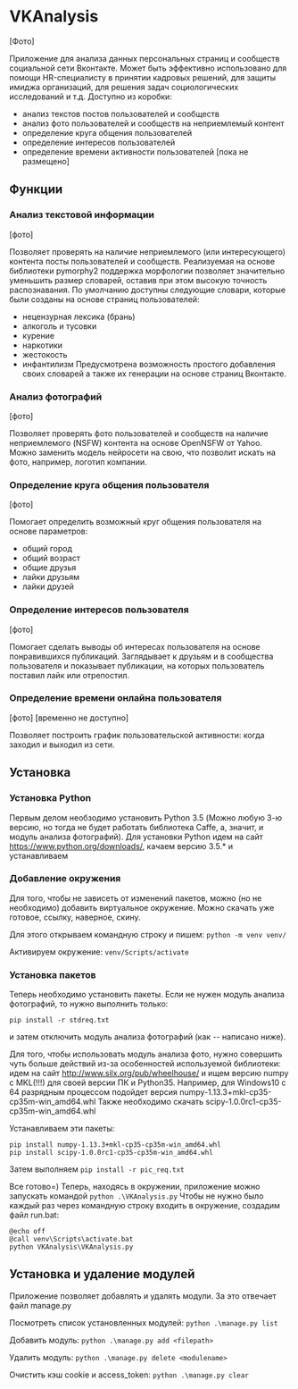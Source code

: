 # VKAnalysis
[Фото]

Приложение для анализа данных персональных страниц и сообществ социальной сети Вконтакте.
Может быть эффективно использовано для помощи HR-специалисту в принятии кадровых решений, для защиты имиджа организаций, для решения задач социологических исследований и т.д.
Доступно из коробки:
- анализ текстов постов пользователей и сообществ
- анализ фото пользователей и сообществ на неприемлемый контент
- определение круга общения пользователей
- определение интересов пользователей
- определение времени активности пользователей [пока не размещено]

## Функции
### Анализ текстовой информации
[фото]

Позволяет проверять на наличие неприемлемого (или интересующего) контента посты пользователей и сообществ. Реализуемая на основе библиотеки pymorphy2 поддержка морфологии позволяет значительно уменьшить размер словарей, оставив при этом высокую точность распознавания.
По умолчанию доступны следующие словари, которые были созданы на основе страниц пользователей:
- нецензурная лексика (брань)
- алкоголь и тусовки
- курение
- наркотики
- жестокость
- инфантилизм
Предусмотрена возможность простого добавления своих словарей а также их генерации на основе страниц Вконтакте.

### Анализ фотографий
[фото]

Позволяет проверять фото пользователей и сообществ на наличие неприемлемого (NSFW) контента на основе OpenNSFW от Yahoo.
Можно заменить модель нейросети на свою, что позволит искать на фото, например, логотип компании.

### Определение круга общения пользователя
[фото]

Помогает определить возможный круг общения пользователя на основе параметров:
- общий город
- общий возраст
- общие друзья
- лайки друзьям
- лайки друзей

### Определение интересов пользователя
[фото]

Помогает сделать выводы об интересах пользователя на основе понравившихся публикаций. Заглядывает к друзьям и в сообщества пользователя и показывает публикации, на которых пользователь поставил лайк или отрепостил.

### Определение времени онлайна пользователя
[фото]
[временно не доступно]

Позволяет построить график пользовательской активности: когда заходил и выходил из сети.

## Установка
### Установка Python 
Первым делом необзодимо установить Python 3.5 (Можно любую 3-ю версию, но тогда не будет работать библиотека Caffe, а, значит, и модуль анализа фотографий).
Для установки Python идем на сайт https://www.python.org/downloads/, качаем версию 3.5.* и устанавливаем
### Добавление окружения
Для того, чтобы не зависеть от изменений пакетов, можно (но не необходимо) добавить виртуальное окружение.
Можно скачать уже готовое, ссылку, наверное, скину.

Для этого открываем командную строку и пишем: `python -m venv venv/`

Активируем окружение: `venv/Scripts/activate`

### Установка пакетов
Теперь необходимо установить пакеты.
Если не нужен модуль анализа фотографий, то нужно выполнить только:

`pip install -r stdreq.txt`

и затем отключить модуль анализа фотографий (как -- написано ниже).

Для того, чтобы использовать модуль анализа фото, нужно совершить чуть больше действий из-за особенностей используемой библиотеки:
идем на сайт http://www.silx.org/pub/wheelhouse/ и ищем версию numpy c MKL(!!!) для своей версии ПК и Python35. Например, для Windows10 с 64 разрядным процессом подойдет версия numpy-1.13.3+mkl-cp35-cp35m-win_amd64.whl
Также необходимо скачать scipy-1.0.0rc1-cp35-cp35m-win_amd64.whl

Устанавливаем эти пакеты:

```
pip install numpy-1.13.3+mkl-cp35-cp35m-win_amd64.whl
pip install scipy-1.0.0rc1-cp35-cp35m-win_amd64.whl
```
Затем выполняем `pip install -r pic_req.txt`

Все готово=)
Теперь, находясь в окружении, приложение можно запускать командой `python .\VKAnalysis.py`
Чтобы не нужно было каждый раз через командную строку входить в окружение, создадим файл run.bat:

```
@echo off
@call venv\Scripts\activate.bat
python VKAnalysis\VKAnalysis.py
```

## Установка и удаление модулей
Приложение позволяет добавлять и удалять модули. За это отвечает файл manage.py

Посмотреть список установленных модулей: `python .\manage.py list`

Добавить модуль: `python .\manage.py add <filepath>`

Удалить модуль: `python .\manage.py delete <modulename>`

Очистить кэш cookie и access_token: `python .\manage.py clear`
